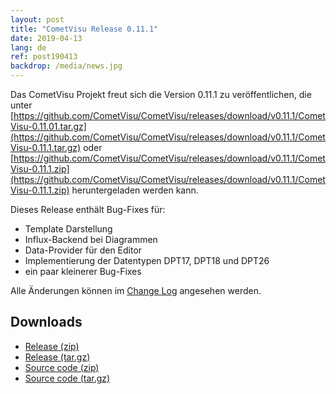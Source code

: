 ```yaml
---
layout: post
title: "CometVisu Release 0.11.1"
date: 2019-04-13
lang: de
ref: post190413
backdrop: /media/news.jpg
---
```


Das CometVisu Projekt freut sich die Version 0.11.1 zu veröffentlichen, die unter 
[https://github.com/CometVisu/CometVisu/releases/download/v0.11.1/CometVisu-0.11.01.tar.gz](https://github.com/CometVisu/CometVisu/releases/download/v0.11.1/CometVisu-0.11.1.tar.gz)
oder 
[https://github.com/CometVisu/CometVisu/releases/download/v0.11.1/CometVisu-0.11.1.zip](https://github.com/CometVisu/CometVisu/releases/download/v0.11.1/CometVisu-0.11.1.zip)
heruntergeladen werden kann.

Dieses Release enthält Bug-Fixes für:
* Template Darstellung
* Influx-Backend bei Diagrammen
* Data-Provider für den Editor
* Implementierung der Datentypen DPT17, DPT18 und DPT26
* ein paar kleinerer Bug-Fixes

Alle Änderungen können im 
[Change Log](https://raw.githubusercontent.com/CometVisu/CometVisu/v0.11.1/ChangeLog)
angesehen werden.

Downloads
---------

* [Release (zip)](https://github.com/CometVisu/CometVisu/releases/download/v0.11.1/CometVisu-0.11.1.tar.gz)
* [Release (tar.gz)](https://github.com/CometVisu/CometVisu/releases/download/v0.11.1//CometVisu-0.11.1.tar.gz)
* [Source code (zip)](https://github.com/CometVisu/CometVisu/archive/v0.11.1.zip)
* [Source code (tar.gz)](https://github.com/CometVisu/CometVisu/archive/v0.11.1.tar.gz)

